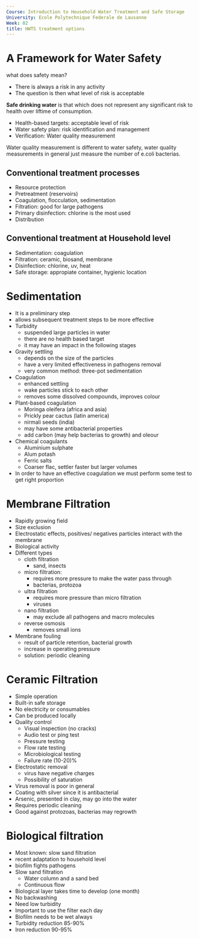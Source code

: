 ```yaml
---
Course: Introduction to Household Water Treatment and Safe Storage
University: Ecole Polytechnique Federale de Lausanne
Week: 02
title: HWTS treatment options
---
```


# A Framework for Water Safety
what does safety mean?
* There is always a risk in any activity
* The question is then what level of risk is acceptable

**Safe drinking water** is that which  does not represent any significant risk to health over liftime of consumption. 

* Health-based targets: acceptable level of risk
* Water safety plan: risk identification and management
* Verification: Water quality measurement

Water quality measurement is different to water safety, water quality measurements in general just measure the number of e.coli bacterias.

## Conventional treatment processes
* Resource protection
* Pretreatment (reservoirs)
* Coagulation, flocculation, sedimentation 
* Filtration: good for large pathogens
* Primary disinfection: chlorine is the most used
* Distribution

## Conventional treatment at Household level
* Sedimentation: coagulation
* Filtration: ceramic, biosand, membrane
* Disinfection: chlorine, uv, heat
* Safe storage: appropiate container, hygienic location

# Sedimentation
* It is a preliminary step
* allows subsequent treatment steps to be more effective 
* Turbidity
    * suspended large particles in water
    * there are no health based target
    * it may have an impact in the following stages
* Gravity settling
    * depends on the size of the particles
    * have a very limited effectiveness in pathogens removal
    * very common method: three-pot sedimentation
* Coagulation
    * enhanced settling
    * wake particles stick to each other
    * removes some dissolved compounds, improves colour
* Plant-based coagulation
    * Moringa oleifera (africa and asia)
    * Prickly pear cactus (latin america)
    * nirmali seeds (india)
    * may have some antibacterial properties 
    * add carbon (may help bacterias to growth) and oleour
* Chemical coagulants
    * Aluminium sulphate
    * Alum potash
    * Ferric salts
    * Coarser flac, settler faster but larger volumes
* In order to have an effective coagulation we must perform some test to get right proportion

# Membrane Filtration
* Rapidly growing field 
* Size exclusion
* Electrostatic effects, positives/ negatives particles interact with the membrane
* Biological activity
* Different types
    * cloth filtration
        * sand, insects
    * micro filtration: 
        * requires more pressure to make the water pass through
        * bacterias, protozoa
    * ultra filtration
        * requires more pressure than micro filtration
        * viruses
    * nano filtration
        * may exclude all pathogens and macro molecules
    * reverse osmosis
        * removes small ions
* Membrane fouling
    * result of particle retention, bacterial growth 
    * increase in operating pressure
    * solution: periodic cleaning 

# Ceramic Filtration
* Simple operation
* Built-in safe storage
* No electricity or consumables
* Can be produced locally
* Quality control
    * Visual inspection (no cracks)
    * Audio test or ping test
    * Pressure testing
    * Flow rate testing
    * Microbiological testing
    * Failure rate (10-20)%
* Electrostatic removal
    * virus have negative charges
    * Possibility of saturation
* Virus removal is poor in general
* Coating with silver since it is antibacterial
* Arsenic, presented in clay, may go into the water
* Requires periodic cleaning
* Good against protozoas, bacterias may regrowth

# Biological filtration
* Most known: slow sand filtration
* recent adaptation to household level
* biofilm fights pathogens
* Slow sand filtration
    * Water column and a sand bed
    * Continuous flow
* Biological layer takes time to develop (one month)
* No backwashing
* Need low turbidity
* Important to use the filter each day
* Biofilm needs to be wet always
* Turbidity reduction 85-90%
* Iron reduction 90-95%
 
